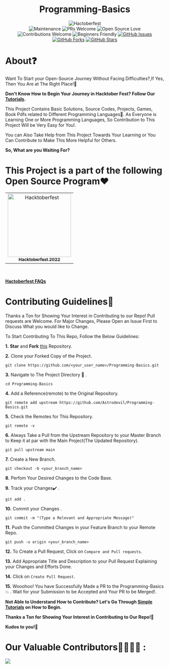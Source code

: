 
# <h1 align="center">Programming-Basics</h1>
<div align="center">

![Hactoberfest](https://img.shields.io/badge/Hactoberfest-%E2%9D%A4-red)    
![Maintenance](https://img.shields.io/badge/Maintained%3F-yes-orange.svg)
![PRs Welcome](https://img.shields.io/badge/PRs-welcome-brightgreen.svg?style=flat-square) 
![Open Source Love](https://img.shields.io/badge/Open%20Source-%E2%9D%A4-red)
![Contributions Welcome](https://img.shields.io/badge/contributions-welcome-brightgreen.svg?style=flat)
![Beginners Friendly](https://img.shields.io/badge/Beginner%20Friendly%20-Yes-orange)
[![GitHub Issues](https://img.shields.io/github/issues/Astrodevil/Programming-Basics)](https://github.com/Astrodevil/Programming-Basics/issues)
[![GitHub Forks](https://img.shields.io/github/forks/Astrodevil/Programming-Basics)](https://github.com/Astrodevil/Programming-Basics/network)
[![GitHub Stars](https://img.shields.io/github/stars/Astrodevil/Programming-Basics)](https://github.com/Astrodevil/Programming-Basics/stargazers)

</div>

# About❓
Want To Start your Open-Source Journey Without Facing Difficulties?,If Yes, Then You Are at The Right Place!🎯


**Don't Know How to Begin Your Journey in Hacktober Fest? Follow Our [Tutorials](https://github.com/Astrodevil/Programming-Basics/blob/main/assets/hacktoberfest-guide.md).**

This Project Contains Basic Solutions, Source Codes, Projects, Games, Book Pdfs related to Different Programming Languages🤗. As Everyone is Learning One or More Programming Languages, So Contribution to This Project Will be Very Easy for You!.


You can Also Take Help from This Project Towards Your Learning or You Can Contribute to Make This More Helpful for Others.

**So, What are you Waiting For?**
# This Project is a part of the following Open Source Program❤️
<p align="center">
<table>
<tbody><tr>
<td align="center"><a href="https://hacktoberfest.digitalocean.com/"  target="_blank"><img src="https://encrypted-tbn0.gstatic.com/images?q=tbn:ANd9GcSzxUuUFuwuTwouTwDseIuzwkLBsDa6Z_0BzYX_x0jpqA&s" alt="Hacktoberfest" width="200"/><br><sub><b> Hacktoberfest 2022 </b></sub></a></td> </a></td>
</table>
    &nbsp;&nbsp;

**[Hactoberfest FAQs](https://hacktoberfest.digitalocean.com/faq)**

# Contributing Guidelines📝
Thanks a Ton for Showing Your Interest in Contributing to our Repo! Pull requests are Welcome. For Major Changes, Please Open an Issue First to Discuss What you would like to Change.


To Start Contributing To This Repo, Follow the Below Guidelines: 

**1.**  **Star** and **Fork** [this](https://github.com/Astrodevil/Programming-Basics) Repository.

**2.**  Clone your Forked Copy of the Project.

```
git clone https://github.com/<your_user_name>/Programming-Basics.git
```

**3.** Navigate to The Project Directory :file_folder: .

```
cd Programming-Basics
```

**4.** Add a Reference(remote) to the Original Repository.

```
git remote add upstream https://github.com/Astrodevil/Programming-Basics.git 
```

**5.** Check the Remotes for This Repository.

```
git remote -v
```

**6.** Always Take a Pull from the Upstream Repository to your Master Branch to Keep it at par with the Main Project(The Updated Repository).

```
git pull upstream main
```

**7.** Create a New Branch.

```
git checkout -b <your_branch_name>
```

**8.** Perfom Your Desired Changes to the Code Base.

**9.** Track your Changes:heavy_check_mark: .

```
git add . 
```

**10.** Commit your Changes .

```
git commit -m "(Type a Relevant and Appropriate Message)"
```

**11.** Push the Committed Changes in your Feature Branch to your Remote Repo.

```
git push -u origin <your_branch_name>
```

**12.** To Create a Pull Request, Click on  `Compare and Pull requests`.

**13.** Add Appropriate Title and Description to your Pull Request Explaining your Changes and Efforts Done.

**14.** Click on  `Create Pull Request`.


**15.** Wooohoo! You have Successfully Made a PR to the Programming-Basics :boom: . Wait for your Submission to be Accepted and Your PR to be Merged!.

**Not Able to Understand How to Contribute? Let's Go Through [Simple Tutorials](https://github.com/Astrodevil/Programming-Basics/blob/main/assets/hacktoberfest-guide.md) on How to Begin.**

**Thanks a Ton for Showing Your Interest in Contributing to Our Repo!🏼**

**Kudos to you!🎈**



# Our Valuable Contributors👩‍💻👨‍💻 :
<a href="https://github.com/Astrodevil/Programming-Basics/graphs/contributors">
  <img src="https://contributors-img.web.app/image?repo=Astrodevil/Programming-Basics" />
</a>
